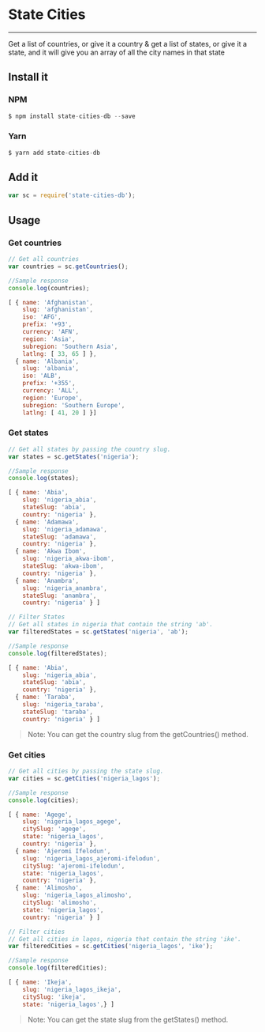 # State Cities
--------------
Get a list of countries, or give it a country & get a list of states, or give it a state, and it will give you an array of all the city names in that state

## Install it

### NPM
```javascript
$ npm install state-cities-db --save
```

### Yarn
```javascript
$ yarn add state-cities-db
```

## Add it

```javascript
var sc = require('state-cities-db');
```

## Usage

### Get countries

```javascript
// Get all countries
var countries = sc.getCountries();

//Sample response
console.log(countries);

[ { name: 'Afghanistan',
    slug: 'afghanistan',
    iso: 'AFG',
    prefix: '+93',
    currency: 'AFN',
    region: 'Asia',
    subregion: 'Southern Asia',
    latlng: [ 33, 65 ] },
  { name: 'Albania',
    slug: 'albania',
    iso: 'ALB',
    prefix: '+355',
    currency: 'ALL',
    region: 'Europe',
    subregion: 'Southern Europe',
    latlng: [ 41, 20 ] }]
```

### Get states

```javascript
// Get all states by passing the country slug.
var states = sc.getStates('nigeria'); 

//Sample response
console.log(states);

[ { name: 'Abia',
    slug: 'nigeria_abia',
    stateSlug: 'abia',
    country: 'nigeria' },
  { name: 'Adamawa',
    slug: 'nigeria_adamawa',
    stateSlug: 'adamawa',
    country: 'nigeria' },
  { name: 'Akwa Ibom',
    slug: 'nigeria_akwa-ibom',
    stateSlug: 'akwa-ibom',
    country: 'nigeria' },
  { name: 'Anambra',
    slug: 'nigeria_anambra',
    stateSlug: 'anambra',
    country: 'nigeria' } ]

// Filter States
// Get all states in nigeria that contain the string 'ab'.
var filteredStates = sc.getStates('nigeria', 'ab');

//Sample response
console.log(filteredStates);

[ { name: 'Abia',
    slug: 'nigeria_abia',
    stateSlug: 'abia',
    country: 'nigeria' },
  { name: 'Taraba',
    slug: 'nigeria_taraba',
    stateSlug: 'taraba',
    country: 'nigeria' } ]
```
> Note: You can get the country slug from the getCountries() method.

### Get cities

```javascript
// Get all cities by passing the state slug.
var cities = sc.getCities('nigeria_lagos'); 

//Sample response
console.log(cities);

[ { name: 'Agege',
    slug: 'nigeria_lagos_agege',
    citySlug: 'agege',
    state: 'nigeria_lagos',
    country: 'nigeria' },
  { name: 'Ajeromi Ifelodun',
    slug: 'nigeria_lagos_ajeromi-ifelodun',
    citySlug: 'ajeromi-ifelodun',
    state: 'nigeria_lagos',
    country: 'nigeria' },
  { name: 'Alimosho',
    slug: 'nigeria_lagos_alimosho',
    citySlug: 'alimosho',
    state: 'nigeria_lagos',
    country: 'nigeria' } ]

// Filter cities
// Get all cities in lagos, nigeria that contain the string 'ike'.
var filteredCities = sc.getCities('nigeria_lagos', 'ike'); 

//Sample response
console.log(filteredCities);

[ { name: 'Ikeja',
    slug: 'nigeria_lagos_ikeja',
    citySlug: 'ikeja',
    state: 'nigeria_lagos',} ]
```
> Note: You can get the state slug from the getStates() method.
